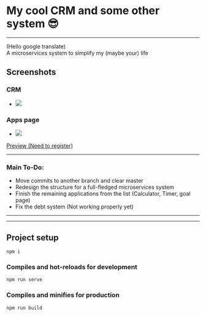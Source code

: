 # My cool CRM and some other system 😎

***
(Hello google translate)  
A microservices system to simplify my (maybe your) life

## Screenshots

### CRM
* ![](//i.ibb.co/820HpRG/crm1.png)  

### Apps page
* ![](//i.ibb.co/M71L4GZ/crm2.png)  

[Preview (Need to register)](https://my-cool-crm.web.app/)

***
### Main To-Do:
*  Move commits to another branch and clear master
*  Redesign the structure for a full-fledged microservices system
*  Finish the remaining applications from the list (Calculator, Timer, goal page) 
*  Fix the debt system (Not working properly yet)

***

***

## Project setup
```
npm i
```

### Compiles and hot-reloads for development
```
npm run serve
```

### Compiles and minifies for production
```
npm run build
```

